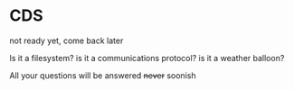 # CDS
not ready yet, come back later

Is it a filesystem? is it a communications protocol? is it a weather balloon?

All your questions will be answered ~~never~~ soonish
